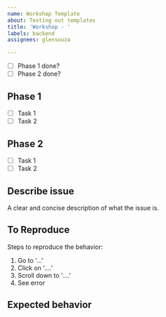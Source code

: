 ```yaml
---
name: Workshop Template
about: Testing out templates
title: 'Workshop - '
labels: backend
assignees: glensouza

---
```


- [ ] Phase 1 done?
- [ ] Phase 2 done?

## Phase 1

- [ ] Task 1
- [ ] Task 2

## Phase 2

- [ ] Task 1
- [ ] Task 2

## Describe issue

A clear and concise description of what the issue is.

## To Reproduce

Steps to reproduce the behavior:

1. Go to '...'
2. Click on '....'
3. Scroll down to '....'
4. See error

## Expected behavior
